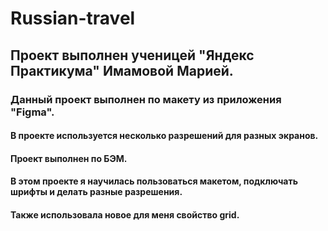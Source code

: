 # Russian-travel
## Проект выполнен ученицей "Яндекс Практикума" Имамовой Марией.
### Данный проект выполнен по макету из приложения "Figma".
#### В проекте используется несколько разрешений для разных экранов.
#### Проект выполнен по БЭМ. 
#### В этом проекте я научилась пользоваться макетом, подключать шрифты и делать разные разрешения.
#### Также использовала новое для меня свойство grid.
